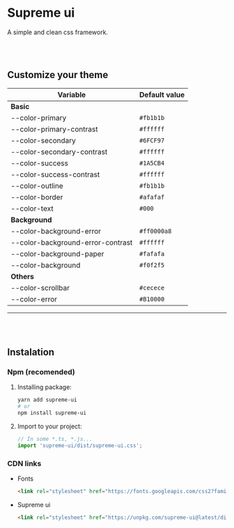 # Supreme ui

A simple and clean css framework.

<br>
<br>

## Customize your theme

| Variable                          | Default value |
|-----------------------------------|---------------|
| **Basic**                         |               |
| --color-primary                   |`#fb1b1b`      |
| --color-primary-contrast          |`#ffffff`      |
| --color-secondary                 |`#6FCF97`      |
| --color-secondary-contrast        |`#ffffff`      |
| --color-success                   |`#1A5CB4`      |
| --color-success-contrast          |`#ffffff`      |
| --color-outline                   |`#fb1b1b`      |
| --color-border                    |`#afafaf`      |
| --color-text                      |`#000`         |
| **Background**                    |               |
| --color-background-error          |`#ff0000a8`    |
| --color-background-error-contrast |`#ffffff`      |
| --color-background-paper          |`#fafafa`      |
| --color-background                |`#f0f2f5`      |
| **Others**                        |               |
| --color-scrollbar                 |`#cecece`      |
| --color-error                     |`#B10000`      |
------

<br>
<br>

## Instalation

### Npm (recomended)

1. Installing package:
    ```bash
    yarn add supreme-ui
    # or
    npm install supreme-ui
    ```
1. Import to your project:
    ```js
    // In some *.ts, *.js...
    import 'supreme-ui/dist/supreme-ui.css';
    ```

### CDN links

* Fonts
  ```html
  <link rel="stylesheet" href="https://fonts.googleapis.com/css2?family=Ubuntu:wght@300;400;500;700&display=swap">
  ```

* Supreme ui
  ```html
  <link rel="stylesheet" href="https://unpkg.com/supreme-ui@latest/dist/supreme-ui.css">
  ```
